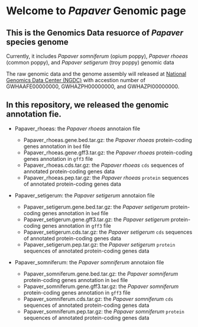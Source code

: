 # Welcome to _Papaver_ Genomic page

## This is the Genomics Data resuorce of _Papaver_ species genome

Currently, it includes _Papaver somniferum_ (opium poppy), _Papaver rhoeas_ (common poppy), and _Papaver setigerum_ (troy poppy) genomic data

The raw genomic data and the genome assembly will released at [National Genomics Data Center (NGDC)](https://bigd.big.ac.cn) with accestion number of GWHAAFE00000000, GWHAZPH00000000, and GWHAZPI00000000.

## In this repository, we released the genomic annotation fie.

- Papaver_rhoeas: the _Papaver rhoeas_ annotaion file
  - Papaver_rhoeas.gene.bed.tar.gz: the _Papaver rhoeas_ protein-coding genes annotation in `bed` file
  - Papaver_rhoeas.gene.gff3.tar.gz: the _Papaver rhoeas_ protein-coding genes annotation in `gff3` file
  - Papaver_rhoeas.cds.tar.gz: the _Papaver rhoeas_ `cds` sequences of annotated protein-coding genes data
  - Papaver_rhoeas.pep.tar.gz: the _Papaver rhoeas_ `protein` sequences of annotated protein-coding genes data

- Papaver_setigerum: the _Papaver setigerum_ annotaion file
  - Papaver_setigerum.gene.bed.tar.gz: the _Papaver setigerum_ protein-coding genes annotation in `bed` file
  - Papaver_setigerum.gene.gff3.tar.gz: the _Papaver setigerum_ protein-coding genes annotation in `gff3` file
  - Papaver_setigerum.cds.tar.gz: the _Papaver setigerum_ `cds` sequences of annotated protein-coding genes data
  - Papaver_setigerum.pep.tar.gz: the _Papaver setigerum_ `protein` sequences of annotated protein-coding genes data
  
- Papaver_somniferum: the _Papaver somniferum_ annotaion file
  - Papaver_somniferum.gene.bed.tar.gz: the _Papaver somniferum_ protein-coding genes annotation in `bed` file
  - Papaver_somniferum.gene.gff3.tar.gz: the _Papaver somniferum_ protein-coding genes annotation in `gff3` file
  - Papaver_somniferum.cds.tar.gz: the _Papaver somniferum_ `cds` sequences of annotated protein-coding genes data
  - Papaver_somniferum.pep.tar.gz: the _Papaver somniferum_ `protein` sequences of annotated protein-coding genes data
